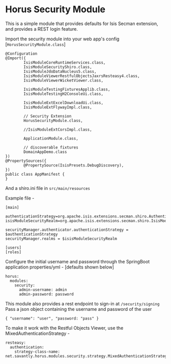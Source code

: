 # Horus Security Module  

This is a simple module that provides defaults for Isis Secman extension, and provides a REST login feature.  

Import the security module into your web app's config [`HorusSecurityModule.class`]  

```
@Configuration
@Import({
        IsisModuleCoreRuntimeServices.class,
        IsisModuleSecurityShiro.class,
        IsisModuleJdoDataNucleus5.class,
        IsisModuleViewerRestfulObjectsJaxrsResteasy4.class,
        IsisModuleViewerWicketViewer.class,

        IsisModuleTestingFixturesApplib.class,
        IsisModuleTestingH2ConsoleUi.class,

        IsisModuleExtExcelDownloadUi.class,
        IsisModuleExtFlywayImpl.class,
        
        // Security Extension
        HorusSecurityModule.class,
        
        //IsisModuleExtCorsImpl.class,

        ApplicationModule.class,

        // discoverable fixtures
        DomainAppDemo.class
})
@PropertySources({
        @PropertySource(IsisPresets.DebugDiscovery),
})
public class AppManifest {
}
```


And a shiro.ini file in `src/main/resources`  

Example file -  

```
[main]

authenticationStrategy=org.apache.isis.extensions.secman.shiro.AuthenticationStrategyForIsisModuleSecurityRealm
isisModuleSecurityRealm=org.apache.isis.extensions.secman.shiro.IsisModuleExtSecmanShiroRealm

securityManager.authenticator.authenticationStrategy = $authenticationStrategy
securityManager.realms = $isisModuleSecurityRealm

[users]
[roles]
```

Configure the initial username and password through the SpringBoot application properties/yml - [defaults shown below]  

```
horus:
  modules:
    security:
      admin-username: admin
      admin-password: password
```

This module also provides a rest endpoint to sign-in at `/security/signing`  
Pass a json object containing the username and password of the user  

```
{ "username": "user", "password: "pass" }
```

To make it work with the Restful Objects Viewer, use the MixedAuthenticationStrategy -   

```
resteasy:
  authentication:
    strategy-class-name: net.savantly.horus.modules.security.strategy.MixedAuthenticationStrategy
```